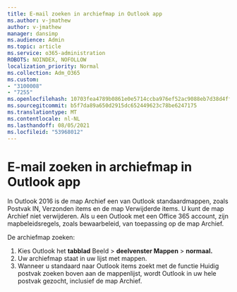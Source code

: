```yaml
---
title: E-mail zoeken in archiefmap in Outlook app
ms.author: v-jmathew
author: v-jmathew
manager: dansimp
ms.audience: Admin
ms.topic: article
ms.service: o365-administration
ROBOTS: NOINDEX, NOFOLLOW
localization_priority: Normal
ms.collection: Adm_O365
ms.custom:
- "3100008"
- "7255"
ms.openlocfilehash: 10703fea4789b0861e0e5714ccba976ef52ac9088eb7d38d4ff8e95236a413c3
ms.sourcegitcommit: b5f7da89a650d2915dc652449623c78be6247175
ms.translationtype: MT
ms.contentlocale: nl-NL
ms.lasthandoff: 08/05/2021
ms.locfileid: "53968012"
---
```

# <a name="find-email-in-archive-folder-in-outlook-app"></a>E-mail zoeken in archiefmap in Outlook app

In Outlook 2016 is de map Archief een van Outlook standaardmappen, zoals Postvak IN, Verzonden items en de map Verwijderde items. U kunt de map Archief niet verwijderen. Als u een Outlook met een Office 365 account, zijn mapbeleidsregels, zoals bewaarbeleid, van toepassing op de map Archief.

De archiefmap zoeken:

1. Kies Outlook het **tabblad** Beeld > **deelvenster Mappen**  >  **normaal.**
2. Uw archiefmap staat in uw lijst met mappen.
3. Wanneer u standaard naar Outlook items zoekt met de functie Huidig postvak zoeken boven aan de mappenlijst, wordt Outlook in uw hele postvak gezocht, inclusief de map Archief.
